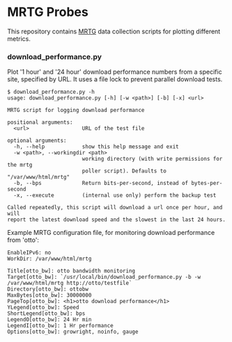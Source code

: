 # MRTG Probes


This repository contains [MRTG](https://oss.oetiker.ch/mrtg/doc/mrtg.en.html) data
collection scripts for plotting different metrics.


### download_performance.py

Plot '1 hour' and '24 hour' download performance numbers from a specific site,
specified by URL. It uses a file lock to prevent parallel download tests.

    $ download_performance.py -h
    usage: download_performance.py [-h] [-w <path>] [-b] [-x] <url>
    
    MRTG script for logging download performance
    
    positional arguments:
      <url>                 URL of the test file
    
    optional arguments:
      -h, --help            show this help message and exit
      -w <path>, --workingdir <path>
                            working directory (with write permissions for the mrtg
                            poller script). Defaults to "/var/www/html/mrtg"
      -b, --bps             Return bits-per-second, instead of bytes-per-second
      -x, --execute         (internal use only) perform the backup test
    
    Called repeatedly, this script will download a url once per hour, and will
    report the latest download speed and the slowest in the last 24 hours.



Example MRTG configuration file, for monitoring download performance from 'otto':

    EnableIPv6: no
    WorkDir: /var/www/html/mrtg
    
    Title[otto_bw]: otto bandwidth monitoring
    Target[otto_bw]: `/usr/local/bin/download_performance.py -b -w /var/www/html/mrtg http://otto/testfile`
    Directory[otto_bw]: ottobw
    MaxBytes[otto_bw]: 30000000
    PageTop[otto_bw]: <h1>otto download performance</h1>
    YLegend[otto_bw]: Speed
    ShortLegend[otto_bw]: bps
    LegendO[otto_bw]: 24 Hr min
    LegendI[otto_bw]: 1 Hr performance
    Options[otto_bw]: growright, noinfo, gauge
